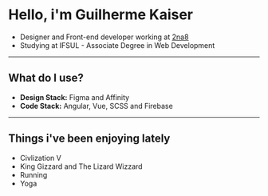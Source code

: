 # Hello, i'm Guilherme Kaiser
- Designer and Front-end developer working at [2na8](https://2na8.com)
- Studying at IFSUL - Associate Degree in Web Development

---

## What do I use?
- **Design Stack:** Figma and Affinity
- **Code Stack:** Angular, Vue, SCSS and Firebase

---

## Things i've been enjoying lately
- Civlization V
- King Gizzard and The Lizard Wizzard
- Running
- Yoga
